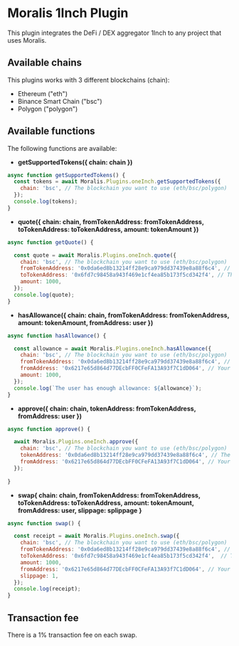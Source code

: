 # Moralis 1Inch Plugin

This plugin integrates the DeFi / DEX aggregator 1Inch to any project that uses Moralis.

## Available chains

This plugins works with 3 different blockchains (chain):

- Ethereum ("eth")
- Binance Smart Chain ("bsc")
- Polygon ("polygon")

## Available functions

The following functions are available:


- **getSupportedTokens({ chain: chain })**

```js
async function getSupportedTokens() {
  const tokens = await Moralis.Plugins.oneInch.getSupportedTokens({
    chain: 'bsc', // The blockchain you want to use (eth/bsc/polygon)
  });
  console.log(tokens);
}
```

- **quote({
  chain: chain,
  fromTokenAddress: fromTokenAddress,
  toTokenAddress: toTokenAddress,
  amount: tokenAmount
  })**

```js
async function getQuote() {

  const quote = await Moralis.Plugins.oneInch.quote({
    chain: 'bsc', // The blockchain you want to use (eth/bsc/polygon)
    fromTokenAddress: '0x0da6ed8b13214ff28e9ca979dd37439e8a88f6c4', // The token you want to swap
    toTokenAddress: '0x6fd7c98458a943f469e1cf4ea85b173f5cd342f4', // The token you want to receive
    amount: 1000,
  });
  console.log(quote);
}
```

- **hasAllowance({
  chain: chain,
  fromTokenAddress: fromTokenAddress,
  amount: tokenAmount,
  fromAddress: user
  })**

```js
async function hasAllowance() {

  const allowance = await Moralis.Plugins.oneInch.hasAllowance({
    chain: 'bsc', // The blockchain you want to use (eth/bsc/polygon)
    fromTokenAddress: '0x0da6ed8b13214ff28e9ca979dd37439e8a88f6c4', // The token you want to swap
    fromAddress: '0x6217e65d864d77DEcbFF0CFeFA13A93f7C1dD064', // Your wallet address
    amount: 1000,
  });
  console.log(`The user has enough allowance: ${allowance}`);
}
```

- **approve({
  chain: chain,
  tokenAddress: fromTokenAddress,
  fromAddress: user
  })**

```js
async function approve() {

  await Moralis.Plugins.oneInch.approve({
    chain: 'bsc', // The blockchain you want to use (eth/bsc/polygon)
    tokenAddress: '0x0da6ed8b13214ff28e9ca979dd37439e8a88f6c4', // The token you want to swap
    fromAddress: '0x6217e65d864d77DEcbFF0CFeFA13A93f7C1dD064', // Your wallet address
  });
  
}
```

- **swap{
  chain: chain,
  fromTokenAddress: fromTokenAddress,
  toTokenAddress: toTokenAddress,
  amount: tokenAmount,
  fromAddress: user,
  slippage: splippage
  }**

```js
async function swap() {

  const receipt = await Moralis.Plugins.oneInch.swap({
    chain: 'bsc', // The blockchain you want to use (eth/bsc/polygon)
    fromTokenAddress: '0x0da6ed8b13214ff28e9ca979dd37439e8a88f6c4', // The token you want to swap
    toTokenAddress: '0x6fd7c98458a943f469e1cf4ea85b173f5cd342f4',  // The token you want to receive
    amount: 1000,
    fromAddress: '0x6217e65d864d77DEcbFF0CFeFA13A93f7C1dD064', // Your wallet address
    slippage: 1,
  });
  console.log(receipt);
}
```

## Transaction fee

There is a 1% transaction fee on each swap.
